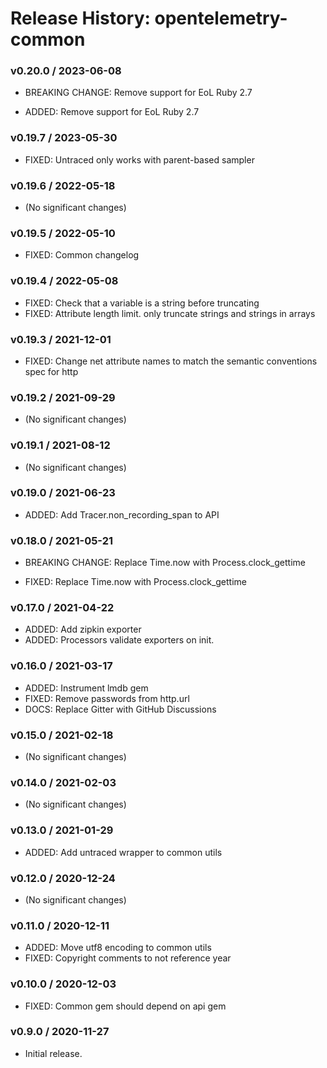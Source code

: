 # Release History: opentelemetry-common

### v0.20.0 / 2023-06-08

* BREAKING CHANGE: Remove support for EoL Ruby 2.7 

* ADDED: Remove support for EoL Ruby 2.7 

### v0.19.7 / 2023-05-30

* FIXED: Untraced only works with parent-based sampler 

### v0.19.6 / 2022-05-18

* (No significant changes)

### v0.19.5 / 2022-05-10

* FIXED: Common changelog 

### v0.19.4 / 2022-05-08

* FIXED: Check that a variable is a string before truncating
* FIXED: Attribute length limit. only truncate strings and strings in arrays

### v0.19.3 / 2021-12-01

* FIXED: Change net attribute names to match the semantic conventions spec for http 

### v0.19.2 / 2021-09-29

* (No significant changes)

### v0.19.1 / 2021-08-12

* (No significant changes)

### v0.19.0 / 2021-06-23

* ADDED: Add Tracer.non_recording_span to API 

### v0.18.0 / 2021-05-21

* BREAKING CHANGE: Replace Time.now with Process.clock_gettime 

* FIXED: Replace Time.now with Process.clock_gettime 

### v0.17.0 / 2021-04-22

* ADDED: Add zipkin exporter 
* ADDED: Processors validate exporters on init. 

### v0.16.0 / 2021-03-17

* ADDED: Instrument lmdb gem 
* FIXED: Remove passwords from http.url 
* DOCS: Replace Gitter with GitHub Discussions 

### v0.15.0 / 2021-02-18

* (No significant changes)

### v0.14.0 / 2021-02-03

* (No significant changes)

### v0.13.0 / 2021-01-29

* ADDED: Add untraced wrapper to common utils 

### v0.12.0 / 2020-12-24

* (No significant changes)

### v0.11.0 / 2020-12-11

* ADDED: Move utf8 encoding to common utils 
* FIXED: Copyright comments to not reference year 

### v0.10.0 / 2020-12-03

* FIXED: Common gem should depend on api gem 

### v0.9.0 / 2020-11-27

* Initial release.
